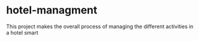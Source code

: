 # hotel-managment
This project makes the overall process of managing the different activities in a hotel smart 
